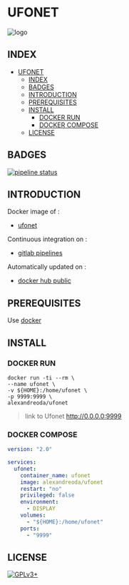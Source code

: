 # UFONET

![logo](https://assets.gitlab-static.net/uploads/-/system/project/avatar/12904485/ufonet-logo.png)

## INDEX

- [UFONET](#ufonet)
  - [INDEX](#index)
  - [BADGES](#badges)
  - [INTRODUCTION](#introduction)
  - [PREREQUISITES](#prerequisites)
  - [INSTALL](#install)
    - [DOCKER RUN](#docker-run)
    - [DOCKER COMPOSE](#docker-compose)
  - [LICENSE](#license)

## BADGES

[![pipeline status](https://gitlab.com/oda-alexandre/ufonet/badges/master/pipeline.svg)](https://gitlab.com/oda-alexandre/ufonet/commits/master)

## INTRODUCTION

Docker image of :

- [ufonet](https://ufonet.03c8.net/)

Continuous integration on :

- [gitlab pipelines](https://gitlab.com/oda-alexandre/ufonet/pipelines)

Automatically updated on :

- [docker hub public](https://hub.docker.com/r/alexandreoda/ufonet/)

## PREREQUISITES

Use [docker](https://www.docker.com)

## INSTALL

### DOCKER RUN

```\
docker run -ti --rm \
--name ufonet \
-v ${HOME}:/home/ufonet \
-p 9999:9999 \
alexandreoda/ufonet
```

> link to Ufonet <http://0.0.0.0:9999>

### DOCKER COMPOSE

```yml
version: "2.0"

services:
  ufonet:
    container_name: ufonet
    image: alexandreoda/ufonet
    restart: "no"
    privileged: false
    environment:
      - DISPLAY
    volumes:
      - "${HOME}:/home/ufonet"
    ports:
      - "9999"
```

## LICENSE

[![GPLv3+](http://gplv3.fsf.org/gplv3-127x51.png)](https://gitlab.com/oda-alexandre/ufonet/blob/master/LICENSE)
